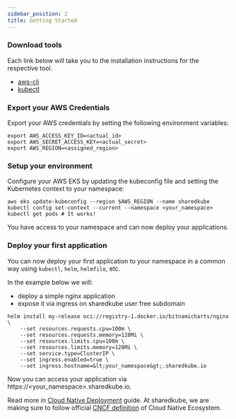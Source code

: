 ```yaml
---
sidebar_position: 2
title: Getting Started
---
```


### Download tools

Each link below will take you to the installation instructions for the respective tool.

- [aws-cli](https://docs.aws.amazon.com/cli/latest/userguide/getting-started-install.html)
- [kubectl](https://kubernetes.io/docs/tasks/tools/#kubectl)

### Export your AWS Credentials

Export your AWS credentials by setting the following environment variables:

```shell
export AWS_ACCESS_KEY_ID=<actual_id>
export AWS_SECRET_ACCESS_KEY=<actual_secret>
export AWS_REGION=<assigned_region>
```

### Setup your environment
Configure your AWS EKS by updating the kubeconfig file and setting the Kubernetes
context to your namespace:

```shell
aws eks update-kubeconfig --region $AWS_REGION --name sharedkube
kubectl config set-context --current --namespace <your_namespace>
kubectl get pods # It works!
```

You have access to your namespace and can now deploy your applications.

### Deploy your first application
You can now deploy your first application to your namespace in a common way using
`kubectl`, `helm`, `helmfile`, etc.

In the example below we will:
- deploy a simple nginx application
- expose it via ingress on sharedkube user free subdomain

```shell
helm install my-release oci://registry-1.docker.io/bitnamicharts/nginx \
    --set resources.requests.cpu=100m \
    --set resources.requests.memory=128Mi \
    --set resources.limits.cpu=100m \
    --set resources.limits.memory=128Mi \
    --set service.type=ClusterIP \
    --set ingress.enabled=true \
    --set ingress.hostname=&lt;your_namespace&gt;.sharedkube.io
```

Now you can access your application via https://<your_namespace>.sharedkube.io.

Read more in [Cloud Native Deployment](./cloud-native-ecosystem/cloud-native-deployment) guide.
At sharedkube, we are making sure to follow official 
[CNCF definition](https://github.com/cncf/toc/blob/main/DEFINITION.md) of Cloud Native Ecosystem.
